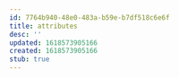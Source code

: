 ```yaml
---
id: 7764b940-48e0-483a-b59e-b7df518c6e6f
title: attributes
desc: ''
updated: 1618573905166
created: 1618573905166
stub: true
---
```


